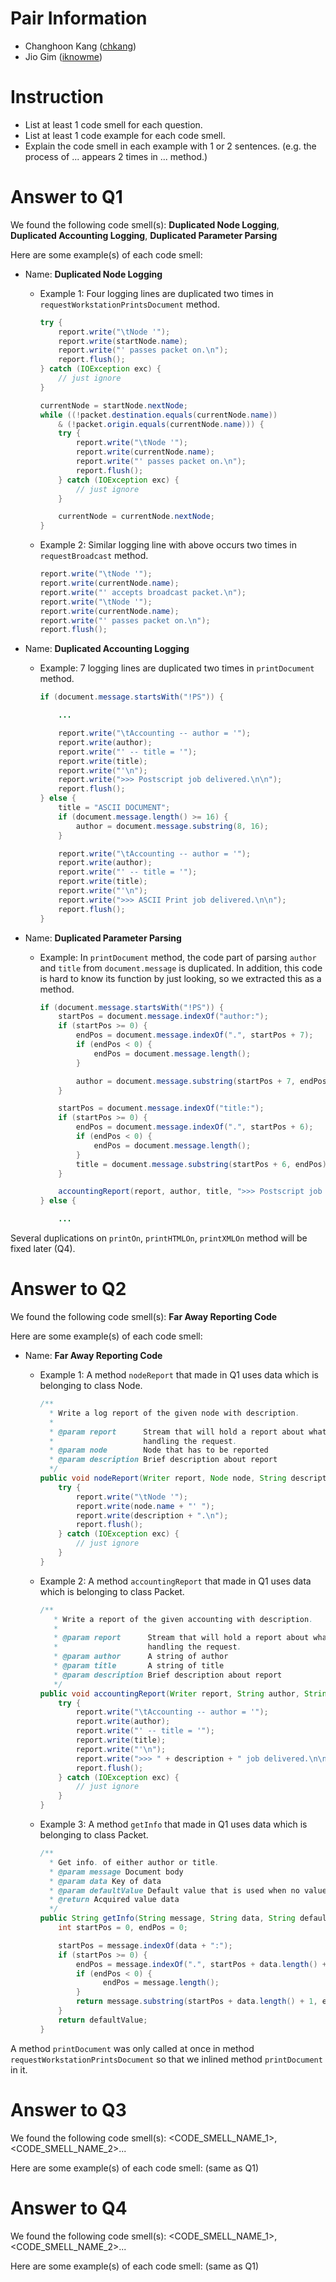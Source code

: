 Pair Information
================
 - Changhoon Kang ([chkang](mailto:chkang@postech.edu))
 - Jio Gim ([iknowme](mailto:iknowme@postech.edu))

Instruction
============
 - List at least 1 code smell for each question.
 - List at least 1 code example for each code smell.
 - Explain the code smell in each example with 1 or 2 sentences. (e.g. the process of ... appears 2 times in ... method.)

Answer to Q1
============
We found the following code smell(s): **Duplicated Node Logging**, **Duplicated Accounting Logging**, **Duplicated Parameter Parsing**  

Here are some example(s) of each code smell:

- Name: **Duplicated Node Logging**

    * Example 1: Four logging lines are duplicated two times in `requestWorkstationPrintsDocument` method.

        ```java
        try {
            report.write("\tNode '");
            report.write(startNode.name);
            report.write("' passes packet on.\n");
            report.flush();
        } catch (IOException exc) {
            // just ignore
        }

        currentNode = startNode.nextNode;
        while ((!packet.destination.equals(currentNode.name))
            & (!packet.origin.equals(currentNode.name))) {
            try {
                report.write("\tNode '");
                report.write(currentNode.name);
                report.write("' passes packet on.\n");
                report.flush();
            } catch (IOException exc) {
                // just ignore
            }

            currentNode = currentNode.nextNode;
        }
        ```

    * Example 2: Similar logging line with above occurs two times in `requestBroadcast` method.

        ```java
        report.write("\tNode '");
        report.write(currentNode.name);
        report.write("' accepts broadcast packet.\n");
        report.write("\tNode '");
        report.write(currentNode.name);
        report.write("' passes packet on.\n");
        report.flush();
        ```

- Name: **Duplicated Accounting Logging**

    * Example: 7 logging lines are duplicated two times in `printDocument` method.

        ```java
        if (document.message.startsWith("!PS")) {

            ...

            report.write("\tAccounting -- author = '");
            report.write(author);
            report.write("' -- title = '");
            report.write(title);
            report.write("'\n");
            report.write(">>> Postscript job delivered.\n\n");
            report.flush();
        } else {
            title = "ASCII DOCUMENT";
            if (document.message.length() >= 16) {
                author = document.message.substring(8, 16);
            }

            report.write("\tAccounting -- author = '");
            report.write(author);
            report.write("' -- title = '");
            report.write(title);
            report.write("'\n");
            report.write(">>> ASCII Print job delivered.\n\n");
            report.flush();
        }
        ```

- Name: **Duplicated Parameter Parsing**

    * Example: In `printDocument` method, the code part of parsing `author` and `title` from `document.message` is duplicated. In addition, this code is hard to know its function by just looking, so we extracted this as a method.

        ```java
        if (document.message.startsWith("!PS")) {
            startPos = document.message.indexOf("author:");
            if (startPos >= 0) {
                endPos = document.message.indexOf(".", startPos + 7);
                if (endPos < 0) {
                    endPos = document.message.length();
                }

                author = document.message.substring(startPos + 7, endPos);
            }

            startPos = document.message.indexOf("title:");
            if (startPos >= 0) {
                endPos = document.message.indexOf(".", startPos + 6);
                if (endPos < 0) {
                    endPos = document.message.length();
                }
                title = document.message.substring(startPos + 6, endPos);
            }

            accountingReport(report, author, title, ">>> Postscript job delivered.\n\n");
        } else {

            ...
        ```

Several duplications on `printOn`, `printHTMLOn`, `printXMLOn` method will be fixed later (Q4).  

Answer to Q2
============
We found the following code smell(s): **Far Away Reporting Code**

Here are some example(s) of each code smell:

- Name: **Far Away Reporting Code**

    * Example 1: A method `nodeReport` that made in Q1 uses data which is belonging to class Node.

        ```java
        /**
          * Write a log report of the given node with description.
          *
          * @param report      Stream that will hold a report about what happened when
          *                    handling the request.
          * @param node        Node that has to be reported
          * @param description Brief description about report
          */
        public void nodeReport(Writer report, Node node, String description) {
            try {
                report.write("\tNode '");
                report.write(node.name + "' ");
                report.write(description + ".\n");
                report.flush();
            } catch (IOException exc) {
                // just ignore
            }
        }
        ```

    * Example 2: A method `accountingReport` that made in Q1 uses data which is belonging to class Packet.

        ```java
        /**
           * Write a report of the given accounting with description.
           *
           * @param report      Stream that will hold a report about what happened when
           *                    handling the request.
           * @param author      A string of author
           * @param title       A string of title
           * @param description Brief description about report
           */
        public void accountingReport(Writer report, String author, String title, String description) {
            try {
                report.write("\tAccounting -- author = '");
                report.write(author);
                report.write("' -- title = '");
                report.write(title);
                report.write("'\n");
                report.write(">>> " + description + " job delivered.\n\n");
                report.flush();
            } catch (IOException exc) {
                // just ignore
            }
        }
        ```

    * Example 3: A method `getInfo` that made in Q1 uses data which is belonging to class Packet.

        ```java
        /**
          * Get info. of either author or title.
          * @param message Document body
          * @param data Key of data
          * @param defaultValue Default value that is used when no value found
          * @return Acquired value data
          */
        public String getInfo(String message, String data, String defaultValue) {
            int startPos = 0, endPos = 0;

            startPos = message.indexOf(data + ":");
            if (startPos >= 0) {
                endPos = message.indexOf(".", startPos + data.length() + 1);
                if (endPos < 0) {
                      endPos = message.length();
                }
                return message.substring(startPos + data.length() + 1, endPos);
            }
            return defaultValue;
        }
        ```

A method `printDocument` was only called at once in method `requestWorkstationPrintsDocument` so that we inlined method `printDocument` in it.

Answer to Q3
============
We found the following code smell(s): <CODE_SMELL_NAME_1>, <CODE_SMELL_NAME_2>...

Here are some example(s) of each code smell:
(same as Q1)


Answer to Q4
============
We found the following code smell(s): <CODE_SMELL_NAME_1>, <CODE_SMELL_NAME_2>...

Here are some example(s) of each code smell:
(same as Q1)
